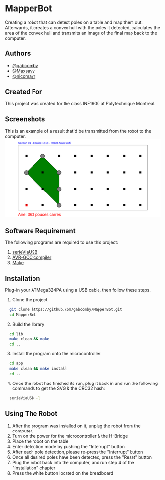
# MapperBot

Creating a robot that can detect poles on a table and map them out. Afterwards, it creates a convex hull with the poles it detected, calculates the area of the convex hull and transmits an image of the final map back to the computer.


## Authors

- [@gabcomby](https://github.com/gabcomby)
- [@Maxsavy](https://github.com/Maxsavy)
- [@nicomayr](https://github.com/nicomayr)



## Created For

This project was created for the class INF1900 at Polytechnique Montreal.


## Screenshots
This is an example of a result that'd be transmitted from the robot to the computer.
![App Screenshot](OutputExample.svg)


## Software Requirement
The following programs are required to use this project:

1. [serieViaUSB](https://github.com/marcantoinem/serieviausb)
2. [AVR-GCC compiler](https://www.microchip.com/en-us/tools-resources/develop/microchip-studio/gcc-compilers)
3. [Make](https://www.gnu.org/software/make/)
## Installation

Plug-in your ATMega324PA using a USB cable, then follow these steps.

1. Clone the project

```bash
  git clone https://github.com/gabcomby/MapperBot.git
  cd MapperBot
```

2. Build the library
```bash
  cd lib
  make clean && make
  cd ..
```

3. Install the program onto the microcontroller
```bash
  cd app
  make clean && make install
  cd ..
```

4. Once the robot has finished its run, plug it back in and run the following commands to get the SVG & the CRC32 hash:
```bash
  serieViaUSB -l
```
## Using The Robot

1. After the program was installed on it, unplug the robot from the computer.
2. Turn on the power for the microcontroller & the H-Bridge
3. Place the robot on the table
4. Enter detection mode by pushing the "Interrupt" button
5. After each pole detection, please re-press the "Interrupt" button
6. Once all desired poles have been detected, press the "Reset" button
7. Plug the robot back into the computer, and run step 4 of the "Installation" chapter
8. Press the white button located on the breadboard
